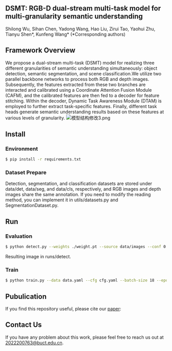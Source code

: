 ## DSMT: RGB-D dual-stream multi-task model for multi-granularity semantic understanding
Shilong Wu, Sihan Chen, Yadong Wang, Hao Liu, Zirui Tao, Yaohui Zhu, Tianyu Shen*, Kunfeng Wang*
(*Corresponding authors)
## Framework Overview
We propose a dual-stream multi-task (DSMT) model for realizing three different granularities of semantic understanding simultaneously: object detection, semantic segmentation, and scene classification.We utilize two parallel backbone networks to process both RGB and depth images. Subsequently, the features extracted from these two branches are interacted and calibrated using a Coordinate Attention Fusion Module (CAFM), and the calibrated features are then fed to a decoder for feature stitching. Within the decoder, Dynamic Task Awareness Module (DTAM) is employed to further extract task-specific features. Finally, different task heads generate semantic understanding results based on these features at various levels of granularity.
![模型结构修改3.png](https://cdn.nlark.com/yuque/0/2024/png/46551435/1721094097837-bcb4a3d9-0c01-4d72-ba55-af5ede8f69de.png#averageHue=%23c4bfb4&clientId=u6274281c-ac38-4&from=paste&height=2410&id=u497ea72c&originHeight=3615&originWidth=3909&originalType=binary&ratio=1.5&rotation=0&showTitle=false&size=1450275&status=done&style=none&taskId=uf362a8aa-eecd-4b92-9fc2-e5b4ef3be06&title=&width=2606)
## Install
### Environment
```bash
$ pip install -r requirements.txt    
```
### Dataset Prepare
Detection, segmentation, and classification datasets are stored under data/det, data/seg, and data/cls, respectively, and RGB images and depth images share the same annotation. If you need to modify the reading method, you can implement it in utils/datasets.py and SegmentationDataset.py.	
## Run
### Evaluation
```bash
$ python detect.py --weights ./weight.pt --source data/images --conf 0.25 --img-size 640  
```
Resulting image in runs/detect.
### Train
```bash
$ python train.py --data data.yaml --cfg cfg.yaml --batch-size 18 --epochs 300 --weights ./weight.pt --workers 8 --label-smoothing 0.1 --img-size 640 --noautoanchor
```
## Pubulication
If you find this repository useful, please cite our [paper](https://arxiv.org/abs/2103.01955):
## Contact Us
If you have any problem about this work, please feel free to reach us out at 2022200763@buct.edu.cn.

